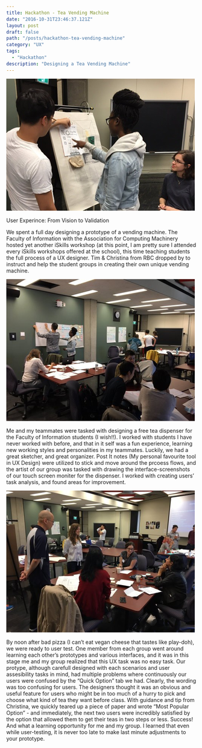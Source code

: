 ```yaml
---
title: Hackathon - Tea Vending Machine
date: "2016-10-31T23:46:37.121Z"
layout: post
draft: false
path: "/posts/hackathon-tea-vending-machine"
category: "UX"
tags:
  - "Hackathon"
description: "Designing a Tea Vending Machine"
---
```


![photo](./1.jpg)

User Experince: From Vision to Validation 

We spent a full day designing a prototype of a vending machine. The Faculty of Information with the Association for Computing Machinery hosted yet another iSkills workshop (at this point, I am pretty sure I attended every iSkills workshops offered at the school), this time teaching students the full process of a UX designer. Tim & Christina from RBC dropped by to instruct and help the student groups in creating their own unique vending machine. 

![photo](./2.jpg)


Me and my teammates were tasked with designing a free tea dispenser for the Faculty of Information students (I wish!!). I worked with students I have never worked with before, and that in it self was a fun experience, learning new working styles and personalities in my teammates. Luckily, we had a great sketcher, and great organizer. Post It notes (My personal favourite tool in UX Design) were utilized to stick and move around the prcoess flows, and the artist of our group was tasked with drawing the interface-screenshots of our touch screen moniter for the dispenser. I worked with creating users’ task analysis, and found areas for improvement. 

![photo](./3.jpg)


By noon after bad pizza (I can’t eat vegan cheese that tastes like play-doh), we were ready to user test. One member from each group went around learning each other’s prototypes and various interfaces, and it was in this stage me and my group realized that this UX task was no easy task. Our protype, although carefull designed with each scenarios and user assesibility tasks in mind, had multiple problems where continuously our users were confused by the “Quick Option” tab we had. Clearly, the wording was too confusing for users. The designers thought it was an obvious and useful feature for users who might be in too much of a hurry to pick and choose what kind of tea they want before class. With guidance and tip from Christina, we quickly teared up a piece of paper and wrote “Most Popular Option” - and immediately, the next two users were incredibly satisfied by the option that allowed them to get their teas in two steps or less. Success! And what a learning opportunity for me and my group. I learned that even while user-testing, it is never too late to make last minute adjustments to your prototype. 